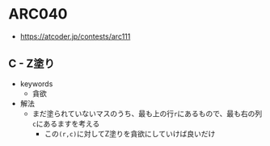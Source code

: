 # ARC040
* https://atcoder.jp/contests/arc111


## C - Z塗り
* keywords
  - 貪欲
* 解法
  - まだ塗られていないマスのうち、最も上の行`r`にあるもので、最も右の列`c`にあるますを考える
    - この`(r,c)`に対してZ塗りを貪欲にしていけば良いだけ
